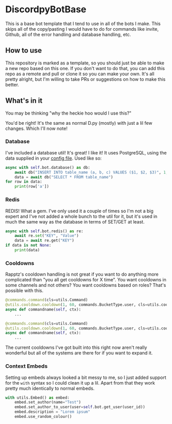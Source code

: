 # DiscordpyBotBase

This is a base bot template that I tend to use in all of the bots I make. This skips all of the copy/pasting I would have to do for commands like invite, Github, all of the error handling and database handling, etc.

## How to use

This repository is marked as a template, so you should just be able to make a new repo based on this one. If you don't want to do that, you can add this repo as a remote and pull or clone it so you can make your own. It's all pretty alright, but I'm willing to take PRs or suggestions on how to make this better.

## What's in it

You may be thinking "why the heckie hoo would I use this?"

You'd be right! It's the same as normal D.py (mostly) with just a lil few changes. Which I'll now note!

### Database

I've included a database util! It's great! I like it! It uses PostgreSQL, using the data supplied in your [config file](config/config.example.json). Used like so:

```py
async with self.bot.database() as db:
    await db("INSERT INTO table_name (a, b, c) VALUES ($1, $2, $3)", 1, 2, 3)
    data = await db("SELECT * FROM table_name")
for row in data:
    print(row['a'])
```

### Redis

REDIS! What a gem. I've only used it a couple of times so I'm not a big expert and I've not added a whole bunch to the util for it, but it's used in much the same way as the database in terms of SET/GET at least.

```py
async with self.bot.redis() as re:
    await re.set("KEY", "Value")
    data = await re.get("KEY")
if data is not None:
    print(data)
```

### Cooldowns

Rapptz's cooldown handling is not great if you want to do anything more complicated than "you all get cooldowns for X time". You want cooldowns in some channels and not others? You want cooldowns based on roles? That's possible with this.

```py
@commands.command(cls=utils.Command)
@utils.cooldown.cooldown(1, 60, commands.BucketType.user, cls=utils.cooldown.RoleBasedCooldown())
async def commandname(self, ctx):
    ...

@commands.command(cls=utils.Command)
@utils.cooldown.cooldown(1, 60, commands.BucketType.user, cls=utils.cooldown.CooldownWithChannelExemptions(cooldown_in=["general"]))
async def commandname(self, ctx):
    ...
```

The current cooldowns I've got built into this right now aren't really wonderful but all of the systems are there for if you want to expand it.

### Context Embeds

Setting up embeds always looked a bit messy to me, so I just added support for the `with` syntax so I could clean it up a lil. Apart from that they work pretty much identically to normal embeds.

```py
with utils.Embed() as embed:
    embed.set_author(name="Test")
    embed.set_author_to_user(user=self.bot.get_user(user_id))
    embed.description = "Lorem ipsum"
    embed.use_random_colour()
```
